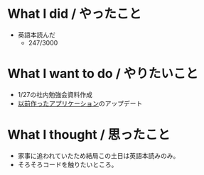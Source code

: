 # What I did / やったこと
- 英語本読んだ
  - 247/3000

# What I want to do / やりたいこと
- 1/27の社内勉強会資料作成
- [以前作ったアプリケーション](https://github.com/yamap55/guild-story2-search)のアップデート

# What I thought / 思ったこと
- 家事に追われていたため結局この土日は英語本読みのみ。
- そろそろコードを触りたいところ。
